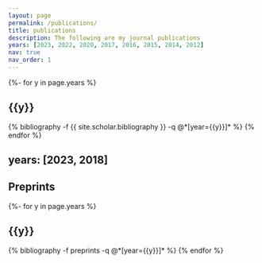 ```yaml
---
layout: page
permalink: /publications/
title: publications
description: The following are my journal publications
years: [2023, 2022, 2020, 2017, 2016, 2015, 2014, 2012]
nav: true
nav_order: 1
---
```

<!-- _pages/publications.md -->
<div class="publications">

{%- for y in page.years %}
  <h2 class="year">{{y}}</h2>
  {% bibliography -f {{ site.scholar.bibliography }} -q @*[year={{y}}]* %}
{% endfor %}

</div>

years: [2023, 2018]
------------------------------------------------------------------------------------------------------------------------

## Preprints

<div class="publications">

{%- for y in page.years %}
  <h2 class="year">{{y}}</h2>
  {% bibliography -f preprints -q @*[year={{y}}]* %}
{% endfor %}

</div>